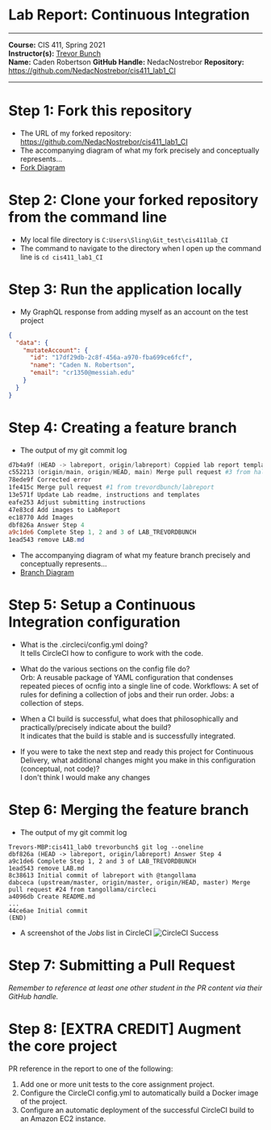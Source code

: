 # Lab Report: Continuous Integration
___
**Course:** CIS 411, Spring 2021  
**Instructor(s):** [Trevor Bunch](https://github.com/trevordbunch)  
**Name:** Caden Robertson
**GitHub Handle:** NedacNostrebor
**Repository:** https://github.com/NedacNostrebor/cis411_lab1_CI
___

# Step 1: Fork this repository
- The URL of my forked repository: https://github.com/NedacNostrebor/cis411_lab1_CI
- The accompanying diagram of what my fork precisely and conceptually represents...
- [Fork Diagram](../assets/NedacNostrebor_Fork.png)
# Step 2: Clone your forked repository from the command line  
- My local file directory is ```C:Users\Sling\Git_test\cis411lab_CI```
- The command to navigate to the directory when I open up the command line is ```cd cis411_lab1_CI```

# Step 3: Run the application locally
- My GraphQL response from adding myself as an account on the test project
``` json
{
  "data": {
    "mutateAccount": {
      "id": "17df29db-2c8f-456a-a970-fba699ce6fcf",
      "name": "Caden N. Robertson",
      "email": "cr1350@messiah.edu"
    }
  }
}
```

# Step 4: Creating a feature branch
- The output of my git commit log
``` powershell
d7b4a9f (HEAD -> labreport, origin/labreport) Coppied lab report template @trevordbunch
c552213 (origin/main, origin/HEAD, main) Merge pull request #3 from hallienicholas/main
78ede9f Corrected error
1fe415c Merge pull request #1 from trevordbunch/labreport
13e571f Update Lab readme, instructions and templates
eafe253 Adjust submitting instructions
47e83cd Add images to LabReport
ec18770 Add Images
dbf826a Answer Step 4
a9c1de6 Complete Step 1, 2 and 3 of LAB_TREVORDBUNCH
1ead543 remove LAB.md
```
- The accompanying diagram of what my feature branch precisely and conceptually represents...
- [Branch Diagram](../assets/NedacNostrebor_Branch.png)

# Step 5: Setup a Continuous Integration configuration
- What is the .circleci/config.yml doing?  
It tells CircleCI how to configure to work with the code.

- What do the various sections on the config file do?  
   Orb: A reusable package of YAML configuration that condenses repeated pieces of ocnfig into a single line of code.
   Workflows: A set of rules for defining a collection of jobs and their run order.
   Jobs: a collection of steps.

- When a CI build is successful, what does that philosophically and practically/precisely indicate about the build?  
   It indicates that the build is stable and is successfully integrated.

- If you were to take the next step and ready this project for Continuous Delivery, what additional changes might you make in this configuration (conceptual, not code)?  
   I don't think I would make any changes

# Step 6: Merging the feature branch
* The output of my git commit log
```
Trevors-MBP:cis411_lab0 trevorbunch$ git log --oneline
dbf826a (HEAD -> labreport, origin/labreport) Answer Step 4
a9c1de6 Complete Step 1, 2 and 3 of LAB_TREVORDBUNCH
1ead543 remove LAB.md
8c38613 Initial commit of labreport with @tangollama
dabceca (upstream/master, origin/master, origin/HEAD, master) Merge pull request #24 from tangollama/circleci
a4096db Create README.md
...
44ce6ae Initial commit
(END)
```

* A screenshot of the _Jobs_ list in CircleCI
![CircleCI Success](../assets/circleci_success.png)

# Step 7: Submitting a Pull Request
_Remember to reference at least one other student in the PR content via their GitHub handle._



# Step 8: [EXTRA CREDIT] Augment the core project
PR reference in the report to one of the following:
1. Add one or more unit tests to the core assignment project. 
2. Configure the CircleCI config.yml to automatically build a Docker image of the project.
3. Configure an automatic deployment of the successful CircleCI build to an Amazon EC2 instance.

